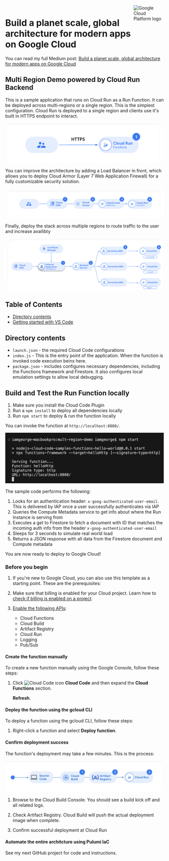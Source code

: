 <img src="https://avatars2.githubusercontent.com/u/2810941?v=3&s=96" alt="Google Cloud Platform logo" title="Google Cloud Platform" align="right" height="96" width="96"/>

# Build a planet scale, global architecture for modern apps on Google Cloud

You can read my full Medium post: [Build a planet scale, global architecture for modern apps on Google Cloud](https://medium.com/google-cloud/build-a-planet-scale-global-architecture-for-modern-apps-on-google-cloud-96561750cba4)

## Multi Region Demo powered by Cloud Run Backend

This is a sample application that runs on Cloud Run as a Run Function. It can be deployed across multi-regions or a single region. This is the simplest configuration. Cloud Run is deployed to a single region and clients use it's built in HTTPS endpoint to interact.

![alt text](./public/simple.png)

You can improve the architecture by adding a Load Balancer in front, which allows you to deploy Cloud Armor (Layer 7 Web Application Firewall) for a fully customizable security solution.

![alt text](./public/secured.png)

Finally, deploy the stack across multiple regions to route traffic to the user and increase availibty

![alt text](./public/multi.png)

## Table of Contents

* [Directory contents](#directory-contents)
* [Getting started with VS Code](#getting-started-with-vs-code)

## Directory contents
* `launch.json` - the required Cloud Code configurations
* `index.js` - This is the entry point of the application. When the function is invoked code execution beins here.
* `package.json` - includes configures necessary dependencies, including the Functions framework and Firestore. It also configures local emulation settings to allow local debugging.

## Build and Test the Run Function locally

1. Make sure you install the Cloud Code Plugin
2. Run a `npm install` to deploy all dependencies locally
3. Run `npm start` to deploy & run the function locally

You can invoke the function at `http://localhost:8080/`.

![alt text](./public/local.png)

The sample code performs the following:
   1. Looks for an authentication header: `x-goog-authenticated-user-email`.  This is delivered by IAP once a user successfully authenticates via IAP
   2. Queries the Compute Metadata service to get info about where the Run Instance is serving from
   3. Executes a get to Firestore to fetch a document with ID that matches the incoming auth info from the header `x-goog-authenticated-user-email`
   4. Sleeps for 3 seconds to simulate real world load
   5. Returns a JSON response with all data from the Firestore document and Compute metadata



You are now ready to deploy to Google Cloud!

### Before you begin

1. If you're new to Google Cloud, you can also use this template as a starting point. These are the prerequisites:

1. Make sure that billing is enabled for your Cloud project. Learn how to [check if billing is enabled on a project](https://cloud.google.com/billing/docs/how-to/verify-billing-enabled).

1. [Enable the following APIs](https://pantheon.corp.google.com/projectselector2/apis/enableflow?apiid=cloudfunctions,cloudbuild.googleapis.com,artifactregistry.googleapis.com,run.googleapis.com,logging.googleapis.com,pubsub.googleapis.com&redirect=https:%2F%2Fcloud.google.com%2Ffunctions%2Fdocs%2Fcreate-deploy-nodejs):

    * Cloud Functions
    * Cloud Build
    * Artifact Registry
    * Cloud Run
    * Logging
    * Pub/Sub

#### Create the function manually

To create a new function manually using the Google Console, follow these steps:

1. Click ![Cloud Code icon](https://cloud.google.com/static/code/docs/vscode/images/cloudcode-icon.png) **Cloud Code** and then expand the **Cloud Functions** section.

   **Refresh**.

#### Deploy the function using the gcloud CLI

To deploy a function using the gcloud CLI, follow these steps:

1. Right-click a function and select **Deploy function**.


#### Confirm deployment success
The function's deployment may take a few minutes. This is the process:

![alt text](./public/build.png)

1. Browse to the Cloud Build Console. You should see a build kick off and all related logs.

2. Check Artifact Registry. Cloud Build will push the actual deployment image when complete.

3. Confirm successful deployment at Cloud Run


#### Automate the entire architcture using Pulumi IaC

See my next GitHub project for code and instructions.